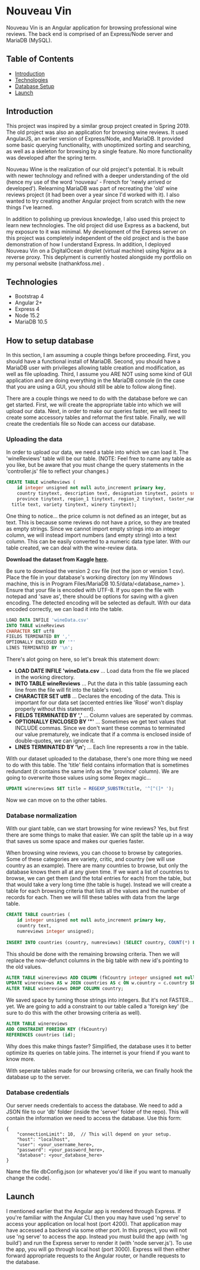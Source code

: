 # Nouveau Vin

Nouveau Vin is an Angular application for browsing professional wine reviews. The back end is comprised of an Express/Node server and MariaDB (MySQL).

## Table of Contents
+ [Introduction](#introduction)
+ [Technologies](#technologies)
+ [Database Setup](#database-setup)
+ [Launch](#launch)

## Introduction

This project was inspired by a similar group project created in Spring 2019. The old project was also an application for browsing wine reviews. It used AngularJS, an earlier version of Express/Node, and MariaDB. It provided some basic querying functionality, with unoptimized sorting and searching, as well as a skeleton for browsing by a single feature. No more functionality was developed after the spring term. 

Nouveau Wine is the realization of our old project's potential. It is rebuilt with newer technology and refined with a deeper understanding of the old (hence my use of the word 'nouveau' - French for 'newly arrived or developed'). Relearning MariaDB was part of recreating the 'old' wine reviews project (it had been over a year since I'd worked with it). I also wanted to try creating another Angular project from scratch with the new things I've learned. 

In addition to polishing up previous knowledge, I also used this project to learn new technologies. The old project did use Express as a backend, but my exposure to it was minimal. My development of the Express server on this project was completely independent of the old project and is the base demonstration of how I understand Express. In addition, I deployed Nouveau Vin on a DigitalOcean droplet (virtual machine) using Nginx as a reverse proxy. This deplyment is currently hosted alongside my portfolio on my personal website (nathankfoss.me) .

## Technologies

- Bootstrap 4
- Angular 2+
- Express 4
- Node 15.2
- MariaDB 10.5

## How to setup database
In this section, I am assuming a couple things before
proceeding. First, you should have a functional install of MariaDB. Second, you should have a MariaDB user with privileges allowing table creation and modification, as well as file uploading. Third, I assume you ARE NOT using some kind of GUI application and are doing everything in the MariaDB console (in the case that you are using a GUI, you should still be able to follow along fine). 

There are a couple things we need to do with the database before we can get started. First, we will create the appropriate table into which we will upload our data. Next, in order to make our queries faster, we will need to create some accessory tables and reformat the first table. Finally, we will create the credentials file so Node can access our database.

### Uploading the data
In order to upload our data, we need a table into which we can load it. The 'wineReviews' table will be our table. (NOTE: Feel free to name any table as you like, but be aware that you must change the query statements in the 'controller.js' file  to reflect your changes.) 

```SQL
CREATE TABLE wineReviews (
	id integer unsigned not null auto_increment primary key, 
	country tinytext, description text, designation tinytext, points smallint unsigned, price tinytext,
	province tinytext, region_1 tinytext, region_2 tinytext, taster_name tinytext, taster_twitter tinytext, 
  title text, variety tinytext, winery tinytext);
```
One thing to notice... the price column is not defined as an integer, but as text. This is because some reviews do not have a price, so they are treated as empty strings. Since we cannot import empty strings into an integer column, we will instead import numbers (and empty string) into a text column. This can be easily converted to a numeric data type later. With our table created, we can deal with the wine-review data. 

**Download the dataset from Kaggle [here](https://www.kaggle.com/zynicide/wine-reviews?select=winemag-data-130k-v2.csv).**

Be sure to download the version 2 csv file (not the json or version 1 csv). Place the file in your database's working directory (on my Windows machine, this is in Program Files/MariaDB 10.5/data/<database_name> ). Ensure that your file is encoded with UTF-8. If you open the file with notepad and 'save as', there should be options for saving with a given encoding. The detected encoding will be selected as default. With our data encoded correctly, we can load it into the table.

```SQL
LOAD DATA INFILE 'wineData.csv' 
INTO TABLE wineReviews 
CHARACTER SET utf8 
FIELDS TERMINATED BY ','
OPTIONALLY ENCLOSED BY '"' 
LINES TERMINATED BY '\n';
```

There's alot going on here, so let's break this statement down:
- **LOAD DATE INFILE 'wineData.csv** ... Load data from the file we placed in the working directory.
- **INTO TABLE wineReviews** ... Put the data in this table (assuming each line from the file will fit into the table's row).
- **CHARACTER SET utf8** ... Declares the encoding of the data. This is important for our data set (accented entries like 'Rosé' won't display properly without this statement).
- **FIELDS TERMINATED BY ','** ... Column values are seperated by commas.
- **OPTIONALLY ENCLOSED BY '"'** ... Sometimes we get text values that INCLUDE commas. Since we don't want these commas to terminated our value prematurely, we indicate that if a comma is enclosed inside of double-quotes, we can ignore it.
- **LINES TERMINATED BY '\n';** ... Each line represents a row in the table.

With our dataset uploaded to the database, there's one more thing we need to do with this table. The 'title' field contains information that is sometimes redundant (it contains the same info as the 'province' column). We are going to overwrite those values using some Regex magic...

```SQL
UPDATE winereviews SET title = REGEXP_SUBSTR(title, '^[^(]* ');
```

Now we can move on to the other tables.

### Database normalization

With our giant table, can we start browsing for wine reviews? Yes, but first there are some things to make that easier. We can split the table up in a way that saves us some space and makes our queries faster.

When browsing wine reviews, you can choose to browse by categories. Some of these categories are variety, critic, and country (we will use country as an example). There are many countries to browse, but only the database knows them all at any given time. If we want a list of countries to browse, we can get them (and the total entries for each) from the table, but that would take a very long time (the table is huge). Instead we will create a table for each browsing criteria that lists all the values and the number of records for each. Then we will fill these tables with data from the large table.

```SQL
CREATE TABLE countries (
	id integer unsigned not null auto_increment primary key,
	country text,
	numreviews integer unsigned);
	
INSERT INTO countries (country, numreviews) (SELECT country, COUNT(*) FROM winereviews GROUP BY country);
```

This should be done with the remaining browsing criteria. Then we will replace the now-defunct columns in the big table with new id's pointing to the old values.

```SQL
ALTER TABLE winereviews ADD COLUMN (fkCountry integer unsigned not null);
UPDATE winereviews AS w JOIN countries AS c ON w.country = c.country SET w.fkCountry = c.id;
ALTER TABLE winereviews DROP COLUMN country;
```

We saved space by turning those strings into integers. But it's not FASTER... yet. We are going to add a constraint to our table called a 'foreign key' (be sure to do this with the other browsing criteria as well).

```SQL
ALTER TABLE winereviews
ADD CONSTRAINT FOREIGN KEY (fkCountry) 
REFERENCES countries (id);
```
Why does this make things faster? Simplified, the database uses it to better optimize its queries on table joins. The internet is your friend if you want to know more.


With seperate tables made for our browsing criteria, we can finally hook the database up to the server.

### Database credentials

Our server needs credentials to access the database. We need to add a JSON file to our 'db' folder (inside the 'server' folder of the repo). This will contain the information we need to access the database. Use this form:

```
{
	"connectionLimit": 10,  // This will depend on your setup. 
	"host": "localhost",
	"user": <your_username_here>,
	"password": <your_password_here>,
	"database": <your_database_here>
}
```

Name the file dbConfig.json (or whatever you'd like if you want to manually change the code).

## Launch
I mentioned earlier that the Angular app is rendered through Express. If you're familiar with the Angular CLI then you may have used 'ng serve' to access your application on local host (port 4200). That application may have accessed a backend via some other port. In this project, you will not use 'ng serve' to access the app. Instead you must build the app (with 'ng build') and run the Express server to render it (with 'node server.js'). To use the app, you will go through local host (port 3000). Express will then either forward appropriate requests to the Angular router, or handle requests to the database. 

